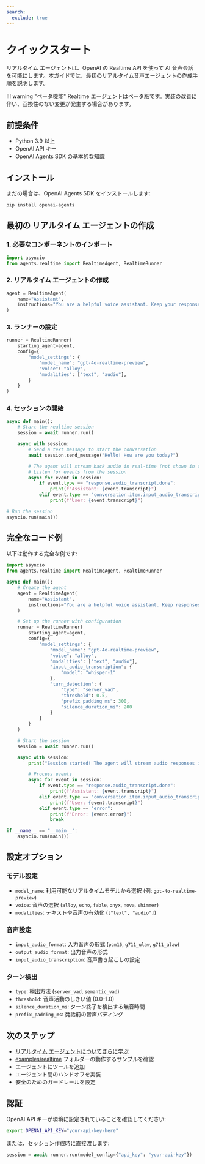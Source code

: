 ```yaml
---
search:
  exclude: true
---
```

# クイックスタート

リアルタイム エージェントは、OpenAI の Realtime API を使って AI 音声会話を可能にします。本ガイドでは、最初のリアルタイム音声エージェントの作成手順を説明します。

!!! warning "ベータ機能"
Realtime エージェントはベータ版です。実装の改善に伴い、互換性のない変更が発生する場合があります。

## 前提条件

-   Python 3.9 以上
-   OpenAI API キー
-   OpenAI Agents SDK の基本的な知識

## インストール

まだの場合は、OpenAI Agents SDK をインストールします:

```bash
pip install openai-agents
```

## 最初の リアルタイム エージェントの作成

### 1. 必要なコンポーネントのインポート

```python
import asyncio
from agents.realtime import RealtimeAgent, RealtimeRunner
```

### 2. リアルタイム エージェントの作成

```python
agent = RealtimeAgent(
    name="Assistant",
    instructions="You are a helpful voice assistant. Keep your responses conversational and friendly.",
)
```

### 3. ランナーの設定

```python
runner = RealtimeRunner(
    starting_agent=agent,
    config={
        "model_settings": {
            "model_name": "gpt-4o-realtime-preview",
            "voice": "alloy",
            "modalities": ["text", "audio"],
        }
    }
)
```

### 4. セッションの開始

```python
async def main():
    # Start the realtime session
    session = await runner.run()

    async with session:
        # Send a text message to start the conversation
        await session.send_message("Hello! How are you today?")

        # The agent will stream back audio in real-time (not shown in this example)
        # Listen for events from the session
        async for event in session:
            if event.type == "response.audio_transcript.done":
                print(f"Assistant: {event.transcript}")
            elif event.type == "conversation.item.input_audio_transcription.completed":
                print(f"User: {event.transcript}")

# Run the session
asyncio.run(main())
```

## 完全なコード例

以下は動作する完全な例です:

```python
import asyncio
from agents.realtime import RealtimeAgent, RealtimeRunner

async def main():
    # Create the agent
    agent = RealtimeAgent(
        name="Assistant",
        instructions="You are a helpful voice assistant. Keep responses brief and conversational.",
    )

    # Set up the runner with configuration
    runner = RealtimeRunner(
        starting_agent=agent,
        config={
            "model_settings": {
                "model_name": "gpt-4o-realtime-preview",
                "voice": "alloy",
                "modalities": ["text", "audio"],
                "input_audio_transcription": {
                    "model": "whisper-1"
                },
                "turn_detection": {
                    "type": "server_vad",
                    "threshold": 0.5,
                    "prefix_padding_ms": 300,
                    "silence_duration_ms": 200
                }
            }
        }
    )

    # Start the session
    session = await runner.run()

    async with session:
        print("Session started! The agent will stream audio responses in real-time.")

        # Process events
        async for event in session:
            if event.type == "response.audio_transcript.done":
                print(f"Assistant: {event.transcript}")
            elif event.type == "conversation.item.input_audio_transcription.completed":
                print(f"User: {event.transcript}")
            elif event.type == "error":
                print(f"Error: {event.error}")
                break

if __name__ == "__main__":
    asyncio.run(main())
```

## 設定オプション

### モデル設定

-   `model_name`: 利用可能なリアルタイムモデルから選択 (例: `gpt-4o-realtime-preview`)
-   `voice`: 音声の選択 (`alloy`, `echo`, `fable`, `onyx`, `nova`, `shimmer`)
-   `modalities`: テキストや音声の有効化 (`["text", "audio"]`)

### 音声設定

-   `input_audio_format`: 入力音声の形式 (`pcm16`, `g711_ulaw`, `g711_alaw`)
-   `output_audio_format`: 出力音声の形式
-   `input_audio_transcription`: 音声書き起こしの設定

### ターン検出

-   `type`: 検出方法 (`server_vad`, `semantic_vad`)
-   `threshold`: 音声活動のしきい値 (0.0–1.0)
-   `silence_duration_ms`: ターン終了を検出する無音時間
-   `prefix_padding_ms`: 発話前の音声パディング

## 次のステップ

-   [リアルタイム エージェントについてさらに学ぶ](guide.md)
-   [examples/realtime](https://github.com/openai/openai-agents-python/tree/main/examples/realtime) フォルダーの動作するサンプルを確認
-   エージェントにツールを追加
-   エージェント間のハンドオフを実装
-   安全のためのガードレールを設定

## 認証

OpenAI API キーが環境に設定されていることを確認してください:

```bash
export OPENAI_API_KEY="your-api-key-here"
```

または、セッション作成時に直接渡します:

```python
session = await runner.run(model_config={"api_key": "your-api-key"})
```